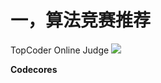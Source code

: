 # 一，算法竞赛推荐
TopCoder
Online Judge
	![](https://tuceng-1312762148.cos.ap-nanjing.myqcloud.com/Obsidian/%E7%AE%97%E6%B3%95%E7%AB%9E%E8%B5%9B.png)

**Codecores** 